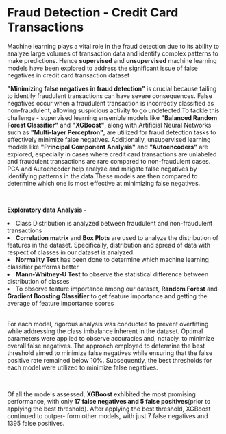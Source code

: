 # Fraud Detection - Credit Card Transactions
Machine learning plays a vital role in the fraud detection due to its ability to analyze large volumes of transaction data and identify complex patterns to make predictions. Hence **supervised** and **unsupervised** machine learning models have been explored to address the significant issue of false negatives in credit card transaction dataset<br>

<p><b>"Minimizing false negatives in fraud detection"</b> is crucial because failing to identify fraudulent transactions can have severe consequences. False negatives occur when a fraudulent transaction is incorrectly classified as non-fraudulent, allowing suspicious activity to go undetected.To tackle this challenge - supervised learning ensemble models like <b>"Balanced Random Forest Classifier"</b> and <b>"XGBoost"</b>, along with Artificial Neural Networks such as <b>"Multi-layer Perceptron"</b>, are utilized for fraud detection tasks to effectively minimize false negatives. Additionally, unsupervised learning models like <b>"Principal Component Analysis"</b> and <b>"Autoencoders"</b> are explored, especially in cases where credit card transactions are unlabeled and fraudulent transactions are rare compared to non-fraudulent cases. PCA and Autoencoder help analyze and mitigate false negatives by identifying patterns in the data.These models are then compared to determine which one is most effective at minimizing false negatives.</p><br>

<b>Exploratory data Analysis - </b>
<li>Class Distribution is analyzed between fraudulent and non-fraudulent transactions</li>
<li><b>Correlation matrix</b> and <b>Box Plots</b> are used to analyze the distribution of features in the dataset. Specifically, distribution and spread of data with respect of classes in our dataset is analyzed.</li>
<li><b>Normality Test</b> has been done to determine which machine learning classifier performs better</li>
<li><b>Mann-Whitney-U Test</b> to observe the statistical difference between distribution of classes</li>
<li>To observe feature importance among our dataset, <b>Random Forest</b> and <b>Gradient Boosting Classifier</b> to get feature importance and getting the average of feature importance scores </li><br>

<p>For each model, rigorous analysis was conducted to prevent overfitting while addressing the class imbalance inherent in the dataset. Optimal parameters were applied to observe accuracies and, notably, to minimize overall false negatives. The approach employed to determine the best threshold aimed to minimize false negatives while ensuring that the false positive rate remained below 10%. Subsequently, the best thresholds for each model were utilized to minimize false negatives.</p><br>

<p>Of all the models assessed, <b>XGBoost</b> exhibited the most promising performance, with only <b>17 false negatives and 5 false positives</b>(prior to applying the best threshold). After applying the best threshold, XGBoost continued to outper- form other models, with just 7 false negatives and 1395 false positives.</p>
